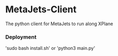 # MetaJets-Client
The python client for MetaJets to run along XPlane

### Deployment 
'sudo bash install.sh'
or 
'python3 main.py'

